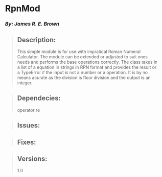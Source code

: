
# RpnMod
### *By: James R. E. Brown*

> ## Description:
> This simple module is for use with impratical Roman Numeral Calculator.  The
> module can be extended or adjusted to suit ones needs and performs the base
> operations correctly.  The class takes in a list of a equation in strings in
> RPN format and provides the result or a TypeError if the input is not a number
> or a operation.  It is by no means acurate as the division is floor division
> and the output is an integer.

> ## Dependecies:
> operator
> re
>

> ## Issues:
>
>
>

> ## Fixes:

> ## Versions:
> 1.0
>
>

